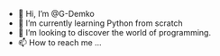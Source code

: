- 👋 Hi, I’m @G-Demko
- 🌱 I’m currently learning Python from scratch
- 💞️ I’m looking to discover the world of programming.
- 📫 How to reach me ...

<!---
G-Demko/G-Demko is a ✨ special ✨ repository because its `README.md` (this file) appears on your GitHub profile.
You can click the Preview link to take a look at your changes.
--->
